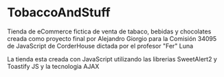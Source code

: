 # TobaccoAndStuff
Tienda de eCommerce fictica de venta de tabaco, bebidas y chocolates creada como proyecto final por Alejandro Giorgio
para la Comisión 34095 de JavaScript de CorderHouse dictada por el profesor "Fer" Luna

La tienda esta creada con JavaScript utilizando las librerias SweetAlert2 y Toastify JS y la tecnologia AJAX
